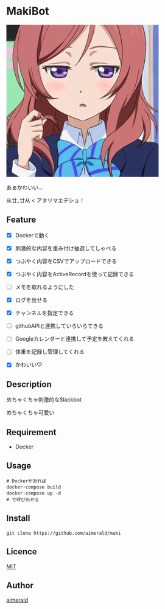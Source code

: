 MakiBot
====

![西木野真姫ちゃんのアイコン](https://github.com/aimerald/maki_bot/blob/master/images/maki.png)

あぁかわいい...

从廿_廿从 < アタリマエデショ！

## Feature

* [x] Dockerで動く

* [x] 刺激的な内容を重み付け抽選してしゃべる

* [x] つぶやく内容をCSVでアップロードできる

* [x] つぶやく内容をActiveRecordを使って記録できる

* [ ] メモを取れるようにした

* [x] ログを出せる

* [x] チャンネルを指定できる

* [ ] githubAPIと連携していろいろできる

* [ ] Googleカレンダーと連携して予定を教えてくれる

* [ ] 体重を記録し管理してくれる

* [x] かわいい♡

## Description

めちゃくちゃ刺激的なSlackbot

めちゃくちゃ可愛い

## Requirement

* Docker

## Usage

```
# Dockerがあれば
docker-compose build
docker-compose up -d
# で呼び出せる
```

## Install

```
git clone https://github.com/aimerald/maki
```

## Licence

[MIT](https://github.com/tcnksm/tool/blob/master/LICENCE)

## Author

[aimerald](https://github.com/aimerald)
